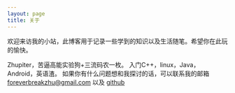 ```yaml
---
layout: page
title: 关于
---
```




欢迎来访我的小站，此博客用于记录一些学到的知识以及生活随笔。希望你在此玩的愉快。

Zhupiter，苦逼高能实验狗+三流码农一枚。
入门C++，linux，Java，Android，英语渣。
如果你有什么问题想和我探讨的话，可以联系我的邮箱 <a href="mailto:foreverbreakzhu@gmail.com">foreverbreakzhu@gmail.com</a> 以及 <a href="https://github.com/shadowlance">github</a>
